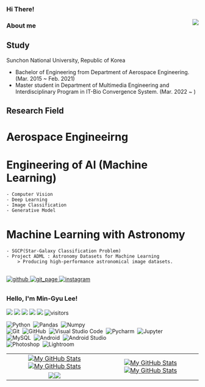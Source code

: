 ### Hi There!

<div align="right">
<img src="https://komarev.com/ghpvc/?username=PlutoMingyu&&style=flat-square" align="right" />
</div>  

### About me
## Study
Sunchon National University, Republic of Korea
- Bachelor of Engineering from Department of Aerospace Engineering. (Mar. 2015 ~ Feb. 2021)
- Master student in Department of Multimedia Engineering and Interdisciplinary Program in IT-Bio Convergence System. (Mar. 2022 ~ )

## Research Field
# Aerospace Engineeirng

# Engineering of AI (Machine Learning)
    - Computer Vision
    - Deep Learning
    - Image Classification
    - Generative Model

# Machine Learning with Astronomy
    - SGCP(Star-Galaxy Classification Problem)
    - Project ADML : Astronomy Datasets for Machine Learning
        > Producing high-performance astronomical image datasets.


##
<a href="https://github.com/plutomingyu" target="_blank">
<img src=https://img.shields.io/badge/github-%2324292e.svg?&style=for-the-badge&logo=github&logoColor=white alt=github style="margin-bottom: 10px;" />
  
<a href="https://plutomingyu.github.io" target="_blank">
<img src=https://img.shields.io/badge/git_pgae-%2324292e.svg?&style=for-the-badge&logo=github&logoColor=white4&color=007ACC alt=git_page style="margin-bottom: 10px;" />

<a href="https://instagram.com/pluto_mingyu" target="_blank">
<img src=https://img.shields.io/badge/instagram-%23000000.svg?&style=for-the-badge&logo=instagram&logoColor=white&color=E4405F alt=instagram style="margin-bottom: 10px;" />
</a>
  

### Hello, I'm Min-Gyu Lee!

<p align="left">
    <a href="https://github.com/PlutoMingyu/PlutoMingyu"><img src="https://img.shields.io/badge/status-updating-brightgreen.svg"></a>
    <a href="https://github.com/python/cpython"><img src="https://img.shields.io/badge/Python-3.10-FF1493.svg"></a>
    <a href="https://github.com/PlutoMingyu/PlutoMingyu/graphs/contributors"><img src="https://img.shields.io/github/contributors/PlutoMingyu/PlutoMingyu?color=blue"></a>
    <a href="https://github.com/PlutoMingyu"><img src="https://img.shields.io/github/stars/PlutoMingyu.svg?color=blue&logo=github"></a>
     <a href="https://github.com/vaibhavvikas/vaibhavvikas/network/members"><img src="https://img.shields.io/github/forks/vaibhavvikas/vaibhavvikas.svg?color=blue&logo=github"></a>
    <img src="https://visitor-badge.laobi.icu/badge?page_id=PlutoMingyu.PlutoMingyu" alt="visitors"/>
</p>



![Python](https://img.shields.io/badge/-Python-555?style=flat&logo=python)&nbsp;
![Pandas](https://img.shields.io/badge/-Pandas-555?style=flat&logo=pandas)&nbsp;
![Numpy](https://img.shields.io/badge/-Numpy-555?style=flat&logo=numpy)&nbsp;\
![Git](https://img.shields.io/badge/-Git-555?style=flat&logo=git)&nbsp;
![GitHub](https://img.shields.io/badge/-GitHub-555?style=flat&logo=github)&nbsp;
![Visual Studio Code](https://img.shields.io/badge/-Visual%20Studio%20Code-555?style=flat&logo=visual-studio-code&logoColor=007ACC)&nbsp;
![Pycharm](https://img.shields.io/badge/-pycharm-555?style=flat&logo=pycharm)&nbsp;
![Jupyter](https://img.shields.io/badge/-Jupyter-555?style=flat&logo=jupyter)&nbsp;\
![MySQL](https://img.shields.io/badge/-mysql-555?style=flat&logo=mysql)&nbsp;
![Android](https://img.shields.io/badge/-android-555?style=flat&logo=android)&nbsp;
![Android Studio](https://img.shields.io/badge/-androidstudio-555?style=flat&logo=androidstudio)&nbsp;\
![Photoshop](https://img.shields.io/badge/-Photoshop-555?style=flat&logo=adobe-Photoshop)&nbsp;
![Lightroom](https://img.shields.io/badge/-lightroom-555?style=flat&logo=adobe-lightroom)&nbsp;


<table>
    <tr>
        <td align="center"><a href="https://github.com/PlutoMingyu#gh-light-mode-only"><img src="https://github-readme-stats.vercel.app/api?username=PlutoMingyu&show_icons=true&theme=default&include_all_commits=true#gh-light-mode-only" alt="My GitHub Stats"/></a><a href="https://github.com/PlutoMingyu#gh-dark-mode-only"><img src="https://github-readme-stats.vercel.app/api?username=PlutoMingyu&show_icons=true&theme=tokyonight&include_all_commits=true#gh-dark-mode-only" alt="My GitHub Stats"/></a></td>
        <td rowspan="2" align="center"><a href="https://github.com/PlutoMingyu#gh-light-mode-only"><img src="https://github-readme-stats.vercel.app/api/top-langs/?username=PlutoMingyu&theme=default&langs_count=8#gh-light-mode-only" alt="My GitHub Stats"/></a><a href="https://github.com/PlutoMingyu#gh-dark-mode-only"><img src="https://github-readme-stats.vercel.app/api/top-langs/?username=PlutoMingyu&theme=tokyonight&langs_count=8#gh-dark-mode-only" alt="My GitHub Stats"/></a></td>
    </tr>
    <tr>
        <td align="center"><a href="https://github.com/PlutoMingyu#gh-light-mode-only"><img src="https://github-readme-streak-stats.herokuapp.com/?user=PlutoMingyu&theme=default"/></a><a href="https://github.com/PlutoMingyu#gh-dark-mode-only"><img src="https://github-readme-streak-stats.herokuapp.com/?user=PlutoMingyu&theme=tokyonight"/></a></td>
    </tr>
</table>
